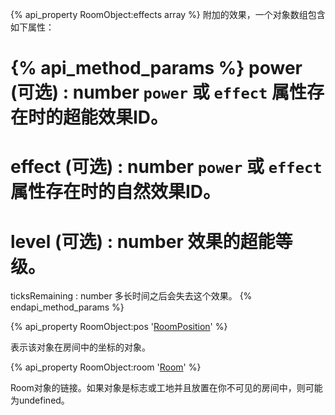{% api_property RoomObject:effects array %}
附加的效果，一个对象数组包含如下属性：

{% api_method_params %}
power (可选) : number
`power` 或 `effect` 属性存在时的超能效果ID。
===
effect (可选) : number
`power` 或 `effect` 属性存在时的自然效果ID。
===
level (可选) : number
效果的超能等级。
===
ticksRemaining : number
多长时间之后会失去这个效果。
{% endapi_method_params %}


{% api_property RoomObject:pos '<a href="#RoomPosition">RoomPosition</a>' %}



表示该对象在房间中的坐标的对象。



{% api_property RoomObject:room '<a href="#Room">Room</a>' %}



Room对象的链接。如果对象是标志或工地并且放置在你不可见的房间中，则可能为undefined。

